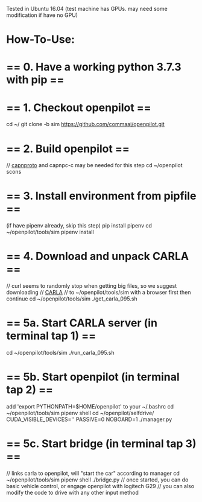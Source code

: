 Tested in Ubuntu 16.04
(test machine has GPUs. may need some modification if have no GPU)

# How-To-Use:

# == 0. Have a working python 3.7.3 with pip ==

# == 1. Checkout openpilot ==
cd ~/
git clone -b sim https://github.com/commaai/openpilot.git

# == 2. Build openpilot ==
// [capnproto](https://capnproto.org/install.html) and capnpc-c may be needed for this step
cd ~/openpilot
scons

# == 3. Install environment from pipfile ==
(if have pipenv already, skip this step) pip install pipenv
cd ~/openpilot/tools/sim
pipenv install

# == 4. Download and unpack CARLA ==
// curl seems to randomly stop when getting big files, so we suggest downloading
// [CARLA](http://carla-assets-internal.s3.amazonaws.com/Releases/Linux/CARLA_0.9.5.tar.gz)
// to ~/openpilot/tools/sim with a browser first then continue
cd ~/openpilot/tools/sim
./get_carla_095.sh

# == 5a. Start CARLA server (in terminal tap 1) ==
cd ~/openpilot/tools/sim
./run_carla_095.sh

# == 5b. Start openpilot (in terminal tap 2) ==
add 'export PYTHONPATH=$HOME/openpilot' to your ~/.bashrc
cd ~/openpilot/tools/sim
pipenv shell
cd ~/openpilot/selfdrive/
CUDA_VISIBLE_DEVICES='' PASSIVE=0 NOBOARD=1 ./manager.py

# == 5c. Start bridge (in terminal tap 3) ==
// links carla to openpilot, will "start the car" according to manager
cd ~/openpilot/tools/sim
pipenv shell
./bridge.py
// once started, you can do basic vehicle control, or engage openpilot with logitech G29
// you can also modify the code to drive with any other input method
